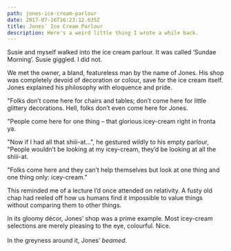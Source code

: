 ```yaml
---
path: jones-ice-cream-parlour
date: 2017-07-16T16:23:12.635Z
title: Jones' Ice Cream Parlour
description: Here's a weird little thing I wrote a while back.
---
```

Susie and myself walked into the ice cream parlour. It was called ‘Sundae Morning’. Susie giggled. I did not.

We met the owner, a bland, featureless man by the name of Jones. His shop was completely devoid of decoration or colour, save for the ice cream itself. Jones explained his philosophy with eloquence and pride.

"Folks don’t come here for chairs and tables; don’t come here for little glittery decorations. Hell, folks don’t even come here for Jones.

"People come here for one thing – that glorious icey-cream right in fronta ya.

"Now if I had all that shiii-at…", he gestured wildly to his empty parlour, "People wouldn’t be looking at my icey-cream, they’d be looking at all the shiii-at. 

"Folks come here and they can’t help themselves but look at one thing and one thing only: icey-cream."

This reminded me of a lecture I’d once attended on relativity. A fusty old chap had reeled off how us humans find it impossible to value things without comparing them to other things. 

In its gloomy décor, Jones’ shop was a prime example. Most icey-cream selections are merely pleasing to the eye, colourful. Nice. \
\
In the greyness around it, Jones’ _beamed_.
